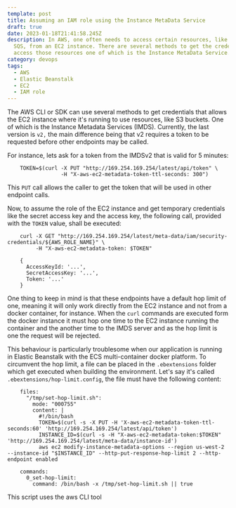 ```yaml
---
template: post
title: Assuming an IAM role using the Instance MetaData Service
draft: true
date: 2023-01-18T21:41:58.245Z
description: I﻿n AWS, one often needs to access certain resources, like S3 or
  SQS, from an EC2 instance. There are several methods to get the credentials to
  access those resources one of which is the Instance MetaData Service.
category: devops
tags:
  - AWS
  - Elastic Beanstalk
  - EC2
  - IAM role
---
```

The AWS CLI or SDK can use several methods to get credentials that allows the EC2 instance where it's running to use resources, like S3 buckets. One of which is the Instance Metadata Services (IMDS). Currently, the last version is `v2,` the main difference being that v2 requires a token to be requested before other endpoints may be called.

F﻿or instance, lets ask for a token from the IMDSv2 that is valid for 5 minutes:

```shell
    TOKEN=$(curl -X PUT "http://169.254.169.254/latest/api/token" \
                 -H "X-aws-ec2-metadata-token-ttl-seconds: 300")
```

T﻿his `PUT` call allows the caller to get the token that will be used in other endpoint calls.

N﻿ow, to assume the role of the EC2 instance and get temporary credentials like the secret access key and  the access key, the following call, provided with the `TOKEN` value, shall be executed:

```shell
    curl -X GET "http://169.254.169.254/latest/meta-data/iam/security-credentials/${AWS_ROLE_NAME}" \
         -H "X-aws-ec2-metadata-token: $TOKEN"

    {
      AccessKeyId: '...',
      SecretAccessKey: '...',
      Token: '...'
    }
```

O﻿ne thing to keep in mind is that these endpoints have a default hop limit of one, meaning it will only work directly from the EC2 instance and not from a docker container, for instance. When the `curl` commands are executed form the docker instance it must hop one time to the EC2 instance running the container and the another time to the IMDS server and as the hop limit is one the request will be rejected.

T﻿his behaviour is particularly troublesome when our application is running in Elastic Beanstalk with the ECS multi-container docker platform. To circumvent the hop limit, a file can be placed in the `.ebextensions` folder which get executed when building the environment. Let's say it's called `.ebextensions/hop-limit.config`, the file must have the following content:

```﻿shell
    files:
      "/tmp/set-hop-limit.sh":
        mode: "000755"
        content: |
          #!/bin/bash
          TOKEN=$(curl -s -X PUT -H 'X-aws-ec2-metadata-token-ttl-seconds:60' 'http://169.254.169.254/latest/api/token')
          INSTANCE_ID=$(curl -s -H "X-aws-ec2-metadata-token:$TOKEN" 'http://169.254.169.254/latest/meta-data/instance-id')
          aws ec2 modify-instance-metadata-options --region us-west-2 --instance-id "$INSTANCE_ID" --http-put-response-hop-limit 2 --http-endpoint enabled

    commands:
      0_set-hop-limit:
        command: /bin/bash -x /tmp/set-hop-limit.sh || true
```

T﻿his script uses the aws CLI tool